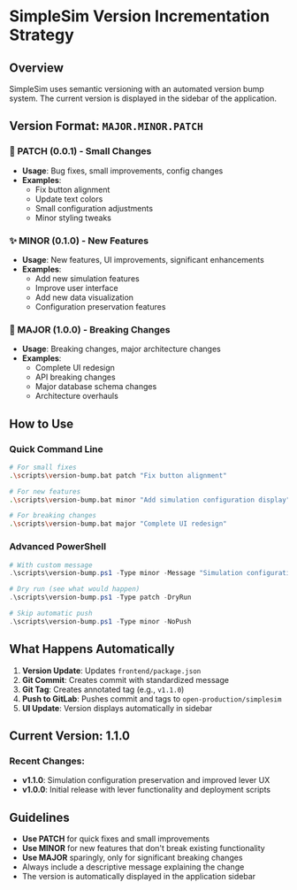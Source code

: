 # SimpleSim Version Incrementation Strategy

## Overview
SimpleSim uses semantic versioning with an automated version bump system. The current version is displayed in the sidebar of the application.

## Version Format: `MAJOR.MINOR.PATCH`

### 🔧 PATCH (0.0.1) - Small Changes
- **Usage**: Bug fixes, small improvements, config changes
- **Examples**: 
  - Fix button alignment
  - Update text colors
  - Small configuration adjustments
  - Minor styling tweaks

### ✨ MINOR (0.1.0) - New Features  
- **Usage**: New features, UI improvements, significant enhancements
- **Examples**:
  - Add new simulation features
  - Improve user interface
  - Add new data visualization
  - Configuration preservation features

### 🚀 MAJOR (1.0.0) - Breaking Changes
- **Usage**: Breaking changes, major architecture changes
- **Examples**:
  - Complete UI redesign
  - API breaking changes
  - Major database schema changes
  - Architecture overhauls

## How to Use

### Quick Command Line
```bash
# For small fixes
.\scripts\version-bump.bat patch "Fix button alignment"

# For new features  
.\scripts\version-bump.bat minor "Add simulation configuration display"

# For breaking changes
.\scripts\version-bump.bat major "Complete UI redesign"
```

### Advanced PowerShell
```powershell
# With custom message
.\scripts\version-bump.ps1 -Type minor -Message "Simulation configuration preservation"

# Dry run (see what would happen)
.\scripts\version-bump.ps1 -Type patch -DryRun

# Skip automatic push
.\scripts\version-bump.ps1 -Type minor -NoPush
```

## What Happens Automatically

1. **Version Update**: Updates `frontend/package.json`
2. **Git Commit**: Creates commit with standardized message
3. **Git Tag**: Creates annotated tag (e.g., `v1.1.0`)
4. **Push to GitLab**: Pushes commit and tags to `open-production/simplesim`
5. **UI Update**: Version displays automatically in sidebar

## Current Version: 1.1.0

### Recent Changes:
- **v1.1.0**: Simulation configuration preservation and improved lever UX
- **v1.0.0**: Initial release with lever functionality and deployment scripts

## Guidelines

- **Use PATCH** for quick fixes and small improvements
- **Use MINOR** for new features that don't break existing functionality  
- **Use MAJOR** sparingly, only for significant breaking changes
- Always include a descriptive message explaining the change
- The version is automatically displayed in the application sidebar 